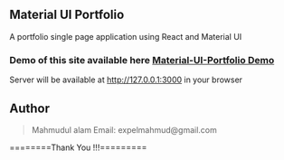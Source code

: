 ## Material UI Portfolio

A portfolio single page application using React and Material UI

### Demo of this site available here [Material-UI-Portfolio Demo](https://materialui-portfolio.netlify.app/)

Server will be available at http://127.0.0.1:3000 in your browser



## Author

<blockquote>
Mahmudul alam
Email: expelmahmud@gmail.com
</blockquote>

========Thank You !!!=========
